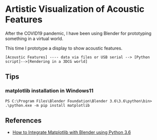 # Artistic Visualization of Acoustic Features

After the COVID19 pandemic, I have been using Blender for prototyping something in a virtual world.

This time I prototype a display to show acoustic features.

```
[Acoustic Features] ---- data via files or USB serial --> [Python script]-->[Rendering in a 3DCG world]
```

## Tips

### matplotlib installation in Windows11

```
PS C:\Program Files\Blender Foundation\Blender 3.6\3.6\python\bin> .\python.exe -m pip install matplotlib
```

## References

- [How to Integrate Matplotlib with Blender using Python 3.6](https://saturncloud.io/blog/how-to-integrate-matplotlib-with-blender-using-python-36/)
